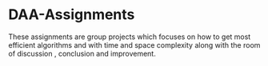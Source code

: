 # DAA-Assignments

These assignments are group projects which focuses on how to get most efficient algorithms and with time and space complexity along with the room of discussion , conclusion and improvement.
